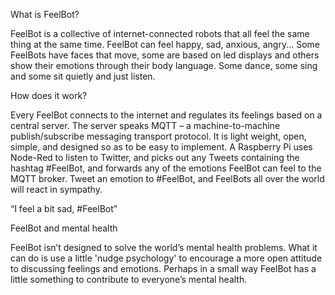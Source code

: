 What is FeelBot?

FeelBot is a collective of internet-connected robots that all feel the same thing at the same time. FeelBot can feel happy, sad, anxious, angry...
Some FeelBots have faces that move, some are based on led displays and others show their emotions through their body language. Some dance, some sing and some sit quietly and just listen.

How does it work?

Every FeelBot connects to the internet and regulates its feelings based on a central server.
The server speaks MQTT – a machine-to-machine publish/subscribe messaging transport protocol. It is light weight, open, simple, and designed so as to be easy to implement.
A Raspberry Pi uses Node-Red to listen to Twitter, and picks out any Tweets containing the hashtag #FeelBot, and forwards any of the emotions FeelBot can feel to the MQTT broker.
Tweet an emotion to #FeelBot, and FeelBots all over the world will react in sympathy.

“I feel a bit sad, #FeelBot”

FeelBot and mental health

FeelBot isn’t designed to solve the world’s mental health problems. What it can do is use a little 'nudge psychology' to encourage a more open attitude to discussing feelings and emotions. Perhaps in a small way FeelBot has a little something to contribute to everyone’s mental health.

